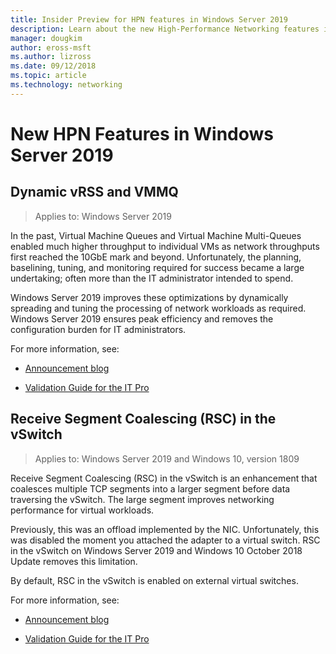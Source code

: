 ```yaml
---
title: Insider Preview for HPN features in Windows Server 2019
description: Learn about the new High-Performance Networking features in Windows Server 2019.
manager: dougkim
author: eross-msft
ms.author: lizross
ms.date: 09/12/2018
ms.topic: article
ms.technology: networking
---
```


# New HPN Features in Windows Server 2019


## Dynamic vRSS and VMMQ

>Applies to: Windows Server 2019

In the past, Virtual Machine Queues and Virtual Machine Multi-Queues enabled much higher throughput to individual VMs as network throughputs first reached the 10GbE mark and beyond. Unfortunately, the planning, baselining, tuning, and monitoring required for success became a large undertaking; often more than the IT administrator intended to spend.

Windows Server 2019 improves these optimizations by dynamically spreading and tuning the processing of network workloads as required. Windows Server 2019 ensures peak efficiency and removes the configuration burden for IT administrators.

For more information, see:

-   [Announcement blog](https://blogs.technet.microsoft.com/networking/2018/08/22/netperf4vw/)

-   [Validation Guide for the IT Pro](https://aka.ms/DVMMQ-Validation)

## Receive Segment Coalescing (RSC) in the vSwitch

>Applies to: Windows Server 2019 and Windows 10, version 1809

Receive Segment Coalescing (RSC) in the vSwitch is an enhancement that coalesces multiple TCP segments into a larger segment before data traversing the vSwitch. The large segment improves networking performance for virtual workloads.

Previously, this was an offload implemented by the NIC. Unfortunately, this was disabled the moment you attached the adapter to a virtual switch. RSC in the vSwitch on Windows Server 2019 and Windows 10 October 2018 Update removes this limitation.

By default, RSC in the vSwitch is enabled on external virtual switches.

For more information, see:

-  [Announcement blog](https://blogs.technet.microsoft.com/networking/2018/08/22/netperf4vw/)

-  [Validation Guide for the IT Pro](https://aka.ms/RSC-Validation)
